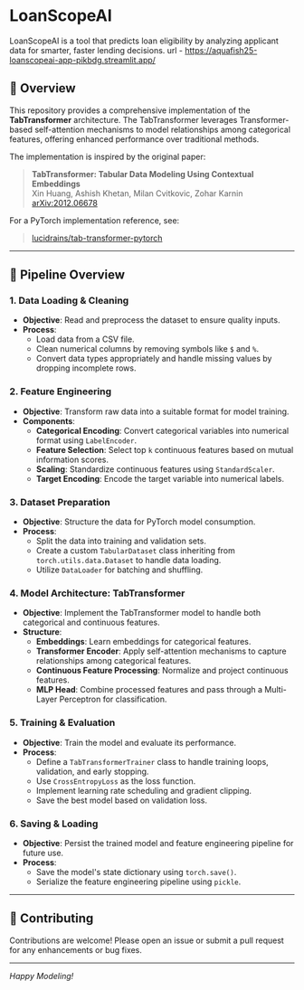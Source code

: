# LoanScopeAI
LoanScopeAI is a tool that predicts loan eligibility by analyzing applicant data for smarter, faster lending decisions.
url - https://aquafish25-loanscopeai-app-pikbdg.streamlit.app/
## 📘 Overview

This repository provides a comprehensive implementation of the **TabTransformer** architecture. The TabTransformer leverages Transformer-based self-attention mechanisms to model relationships among categorical features, offering enhanced performance over traditional methods.

The implementation is inspired by the original paper:  
> **TabTransformer: Tabular Data Modeling Using Contextual Embeddings**  
> Xin Huang, Ashish Khetan, Milan Cvitkovic, Zohar Karnin  
> [arXiv:2012.06678](https://arxiv.org/abs/2012.06678)

For a PyTorch implementation reference, see:  
> [lucidrains/tab-transformer-pytorch](https://github.com/lucidrains/tab-transformer-pytorch)

---

## 🚀 Pipeline Overview

### 1. **Data Loading & Cleaning**

- **Objective**: Read and preprocess the dataset to ensure quality inputs.
- **Process**:
  - Load data from a CSV file.
  - Clean numerical columns by removing symbols like `$` and `%`.
  - Convert data types appropriately and handle missing values by dropping incomplete rows.

### 2. **Feature Engineering**

- **Objective**: Transform raw data into a suitable format for model training.
- **Components**:
  - **Categorical Encoding**: Convert categorical variables into numerical format using `LabelEncoder`.
  - **Feature Selection**: Select top `k` continuous features based on mutual information scores.
  - **Scaling**: Standardize continuous features using `StandardScaler`.
  - **Target Encoding**: Encode the target variable into numerical labels.

### 3. **Dataset Preparation**

- **Objective**: Structure the data for PyTorch model consumption.
- **Process**:
  - Split the data into training and validation sets.
  - Create a custom `TabularDataset` class inheriting from `torch.utils.data.Dataset` to handle data loading.
  - Utilize `DataLoader` for batching and shuffling.

### 4. **Model Architecture: TabTransformer**

- **Objective**: Implement the TabTransformer model to handle both categorical and continuous features.
- **Structure**:
  - **Embeddings**: Learn embeddings for categorical features.
  - **Transformer Encoder**: Apply self-attention mechanisms to capture relationships among categorical features.
  - **Continuous Feature Processing**: Normalize and project continuous features.
  - **MLP Head**: Combine processed features and pass through a Multi-Layer Perceptron for classification.

### 5. **Training & Evaluation**

- **Objective**: Train the model and evaluate its performance.
- **Process**:
  - Define a `TabTransformerTrainer` class to handle training loops, validation, and early stopping.
  - Use `CrossEntropyLoss` as the loss function.
  - Implement learning rate scheduling and gradient clipping.
  - Save the best model based on validation loss.

### 6. **Saving & Loading**

- **Objective**: Persist the trained model and feature engineering pipeline for future use.
- **Process**:
  - Save the model's state dictionary using `torch.save()`.
  - Serialize the feature engineering pipeline using `pickle`.

---


## 🤝 Contributing

Contributions are welcome! Please open an issue or submit a pull request for any enhancements or bug fixes.

---

*Happy Modeling!*
